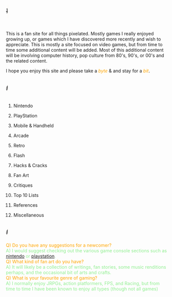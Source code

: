 <style>
.type-container{
  display: inline-block;
}
.typed-out{
  overflow: hidden;
  border-right: .15em solid orange;
  white-space: nowrap;
  animation: typing 1.2s steps(20, end) forwards, blink 1.3s infinite;
  font-size: 1.6rem;
  width: 0;
}
.a{
    color:lightgreen
}
.q {
    color:orange
}
.lrg {
    font-size: 1.8em;
    padding-right: 0.2em
}
.md {
    font-size: 1.4em;
    padding-right: 0.3em
}
.sm {
    font-size: 0.75em;
}
p:nth-child(2){
  animation: type 8s steps(60, end);
}
p a{
  text-decoration: none;
}
span{
  animation: blink 1s infinite;
}
@keyframes typing {
  from { width: 0 }
  to { width: 100% }
}
@keyframes type{ 
  from { width: 0; } 
} 
@keyframes blink {
  from { border-color: transparent }
  to { border-color: orange; }
}
</style>

<div class="typed">
<div class="type-container">
  <p class="typed-out lrg"># Welcome to the Pixels Cafe 👾 ☕</p>
  </div>
</div>

This is a fan site for all things pixelated. Mostly games I really enjoyed growing up, or games which I have discovered more recently and wish to appreciate. This is mostly a site focused on video games, but from time to time some additional content will be added. Most of this additional content will be involving computer history, pop culture from 80's, 90's, or 00's and the related content.

I hope you enjoy this site and please take a <i style="color:orange">byte</i> & and stay for a <i style="color:orange">bit</i>.

<div class="typed">
<div class="type-container">
  <p class="typed-out md"># Table of Contents 🌵 </p>
  </div>
</div>

1. [Nintendo](/pages/nintendo.md)

2. [PlayStation]()

3. [Mobile & Handheld]()

4. [Arcade]()

5. [Retro]()

6. [Flash]()

7. [Hacks & Cracks]()

8. [Fan Art]()

9. [Critiques]()

10. [Top 10 Lists]()

11. [References]()

12. [Miscellaneous]()

<div class="typed">
<div class="type-container">
  <p class="typed-out md"># FAQ 🐙 </p>
  </div>
</div>

<div class="q">Q) Do you have any suggestions for a newcomer?</div>

<div class="a">A) I would suggest checking out the various game console sections such as <a href="/pages/nintendo.md">nintendo</a> or <a href="/pages/playstation.md">playstation</a>.</div>

<div class="q">Q) What kind of fan art do you have?</div>

<div class="a">A) It will likely be a collection of writings, fan stories, some music renditions perhaps, and the occasional bit of arts and crafts.</div>

<div class="q">Q) What is your favourite genre of gaming?</div>

<div class="a">A) I normally enjoy JRPGs, action platformers, FPS, and Racing, but from time to time I have been known to enjoy all types (though not all games)</div>
